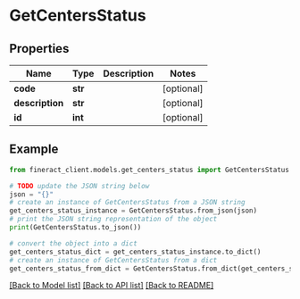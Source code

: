 # GetCentersStatus


## Properties

Name | Type | Description | Notes
------------ | ------------- | ------------- | -------------
**code** | **str** |  | [optional] 
**description** | **str** |  | [optional] 
**id** | **int** |  | [optional] 

## Example

```python
from fineract_client.models.get_centers_status import GetCentersStatus

# TODO update the JSON string below
json = "{}"
# create an instance of GetCentersStatus from a JSON string
get_centers_status_instance = GetCentersStatus.from_json(json)
# print the JSON string representation of the object
print(GetCentersStatus.to_json())

# convert the object into a dict
get_centers_status_dict = get_centers_status_instance.to_dict()
# create an instance of GetCentersStatus from a dict
get_centers_status_from_dict = GetCentersStatus.from_dict(get_centers_status_dict)
```
[[Back to Model list]](../README.md#documentation-for-models) [[Back to API list]](../README.md#documentation-for-api-endpoints) [[Back to README]](../README.md)


